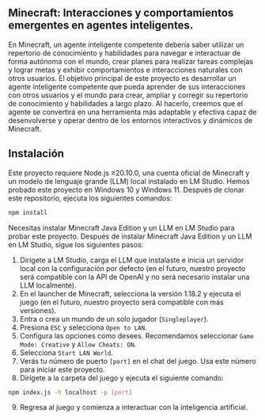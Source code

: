 ## Minecraft: Interacciones y comportamientos emergentes en agentes inteligentes.

En Minecraft, un agente inteligente competente debería saber utilizar un repertorio de conocimiento y habilidades para navegar e interactuar de forma autónoma con el mundo, crear planes para realizar tareas complejas y lograr metas y exhibir comportamientos e interacciones naturales con otros usuarios. El objetivo principal de este proyecto es desarrollar un agente inteligente competente que pueda aprender de sus interacciones con otros usuarios y el mundo para crear, ampliar y corregir su repertorio de conocimiento y habilidades a largo plazo. Al hacerlo, creemos que el agente se convertirá en una herramienta más adaptable y efectiva capaz de desenvolverse y operar dentro de los entornos interactivos y dinámicos de Minecraft.

## Instalación
Este proyecto requiere Node.js ≥20.10.0, una cuenta oficial de Minecraft y un modelo de lenguaje grande (LLM) local instalado en LM Studio. Hemos probado este proyecto en Windows 10 y Windows 11. Después de clonar este repositorio, ejecuta los siguientes comandos:

```bash
npm install
```

Necesitas instalar Minecraft Java Edition y un LLM en LM Studio para probar este proyecto. Después de instalar Minecraft Java Edition y un LLM en LM Studio, sigue los siguientes pasos:
1. Dirígete a LM Studio, carga el LLM que instalaste e inicia un servidor local con la configuración por defecto (en el futuro, nuestro proyecto será compatible con la API de OpenAI y no será necesario instalar una LLM localmente).
2. En el launcher de Minecraft, selecciona la versión 1.18.2 y ejecuta el juego (en el futuro, nuestro proyecto será compatible con más versiones).
3. Entra o crea un mundo de un solo jugador (`Singleplayer`).
4. Presiona `ESC` y selecciona `Open to LAN`.
5. Configura las opciones como desees. Recomendamos seleccionar `Game Mode: Creative` y `Allow Cheats: ON`.
6. Selecciona `Start LAN World`.
7. Verás tu número de puerto `[port]` en el chat del juego. Usa este número para iniciar este proyecto.
8. Dirígete a la carpeta del juego y ejecuta el siguiente comando:
```bash
npm index.js -h localhost -p [port]
```
9. Regresa al juego y comienza a interactuar con la inteligencia artificial.

